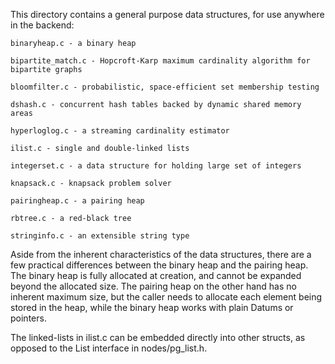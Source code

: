 This directory contains a general purpose data structures, for use anywhere
in the backend:

	binaryheap.c - a binary heap

	bipartite_match.c - Hopcroft-Karp maximum cardinality algorithm for bipartite graphs

	bloomfilter.c - probabilistic, space-efficient set membership testing

	dshash.c - concurrent hash tables backed by dynamic shared memory areas

	hyperloglog.c - a streaming cardinality estimator

	ilist.c - single and double-linked lists

	integerset.c - a data structure for holding large set of integers

	knapsack.c - knapsack problem solver

	pairingheap.c - a pairing heap

	rbtree.c - a red-black tree

	stringinfo.c - an extensible string type


Aside from the inherent characteristics of the data structures, there are a
few practical differences between the binary heap and the pairing heap. The
binary heap is fully allocated at creation, and cannot be expanded beyond the
allocated size. The pairing heap on the other hand has no inherent maximum
size, but the caller needs to allocate each element being stored in the heap,
while the binary heap works with plain Datums or pointers.

The linked-lists in ilist.c can be embedded directly into other structs, as
opposed to the List interface in nodes/pg_list.h.
